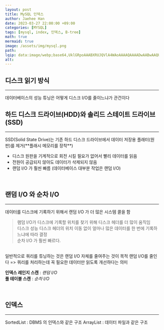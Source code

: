 ```yaml
---
layout: post  
title: MySQL 인덱스  
author: Jaehee Han  
date: 2023-03-27 22:00:00 +09:00  
categories: [MYSQL]  
tags: [mysql, index, 인덱스, B-tree]  
math: true  
mermaid: true  
image: /assets/img/mysql.png  
path:   
lqip: data:image/webp;base64,UklGRpoAAABXRUJQVlA4WAoAAAAQAAAADwAABwAAQUxQSDIAAAARL0AmbZurmr57yyIiqE8oiG0bejIYEQTgqiDA9vqnsUSI6H+oAERp2HZ65qP/VIAWAFZQOCBCAAAA8AEAnQEqEAAIAAVAfCWkAALp8sF8rgRgAP7o9FDvMCkMde9PK7euH5M1m6VWoDXf2FkP3BqV0ZYbO6NA/VFIAAAA  
alt:
---
```


## 디스크 읽기 방식
<hr/>
데이터베이스의 성능 튜닝은 어떻게 디스크 I/O를 줄이느냐가 관건이다
<br/>

## 하드 디스크 드라이브(HDD)와 솔리드 스테이트 드라이브(SSD)
<hr/>
SSD(Solid State Drive)는 기존 하드 디스크 드라이브에서 데이터 저장용 플래터(원판)를 제거(**플래시 메모리를 장착**) 
  
- 디스크 원판을 기계적으로 회전 시킬 필요가 없어서 빨리 데이터를 읽음
- 전원이 공급되지 않아도 데이터가 삭제되지 않음
- 랜덤 I/O 가 훨씬 빠름 (데이터베이스 대부분 작업은 랜덤 I/O)

<br/>

## 랜덤 I/O 와 순차 I/O
<hr/>

데이터를 디스크에 기록하기 위해서 랜덤 I/O 가 더 많은 시스템 콜을 함
<br/>
> 램덤 I/O가 디스크에 기록할 위치를 찾기 위해 디스크 헤더를 더 많이 움직임  
> 디스크 성능 디스크 헤더의 위치 이동 없이 얼마나 많은 데이터를 한 번에 기록하느냐에 따라 결정  
> 순차 I/O 가 훨씬 빠르다.

<br/>
일반적으로 쿼리를 튜닝하는 것은 랜덤 I/O 자체를 줄여주는 것이 목적  
랜덤 I/O를 줄인다 => 쿼리를 처리하는데 꼭 필요한 데이터만 읽도록 개선하다는 의미
<br/>

__인덱스 레인지 스캔__ : _랜덤 I/O_  
__풀 테이블 스캔__ : _순차 I/O_

<br/>

## 인덱스 
<hr/>
SortedList : DBMS 의 인덱스와 같은 구조  
ArrayList : 데이터 파일과 같은 구조
